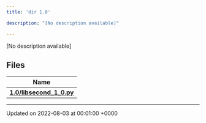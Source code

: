 ```yaml
---
title: 'dir 1.0'

description: "[No description available]"

---
```







[No description available]

## Files

| Name           |
| -------------- |
| **[1.0/libsecond_1_0.py](/documentation/code/darkbit_development/files/libsecond__1__0_8py/#file-libsecond-1-0.py)**  |






-------------------------------

Updated on 2022-08-03 at 00:01:00 +0000
